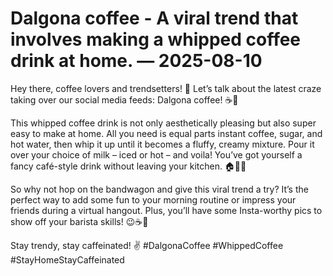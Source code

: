 # Dalgona coffee - A viral trend that involves making a whipped coffee drink at home. — 2025-08-10

Hey there, coffee lovers and trendsetters! 🤩 Let’s talk about the latest craze taking over our social media feeds: Dalgona coffee! ☕️🌟

This whipped coffee drink is not only aesthetically pleasing but also super easy to make at home. All you need is equal parts instant coffee, sugar, and hot water, then whip it up until it becomes a fluffy, creamy mixture. Pour it over your choice of milk – iced or hot – and voila! You’ve got yourself a fancy café-style drink without leaving your kitchen. 🏠💁‍♀️

So why not hop on the bandwagon and give this viral trend a try? It’s the perfect way to add some fun to your morning routine or impress your friends during a virtual hangout. Plus, you’ll have some Insta-worthy pics to show off your barista skills! 😉☕️📸

Stay trendy, stay caffeinated! ✌️ #DalgonaCoffee #WhippedCoffee #StayHomeStayCaffeinated